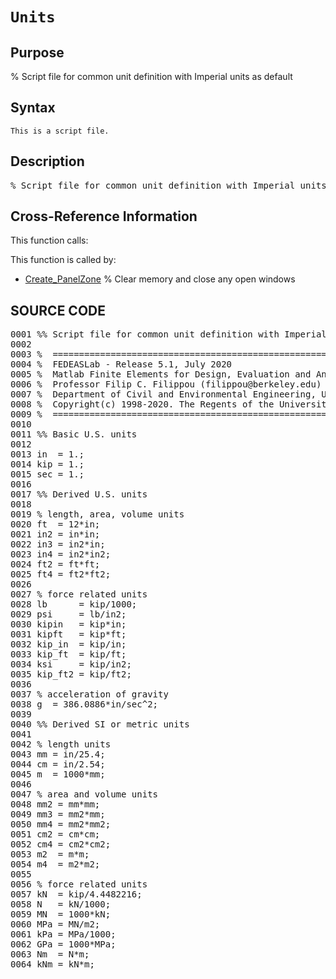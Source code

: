
<!-- <a name="_top"></a>
<div><a href="../../../../../index.md">Home</a> &gt;  <a href="#">..</a> &gt; <a href="#">..</a> &gt; <a href="#">FEDEASLab</a> &gt; <a href="#">src</a> &gt; <a href="index.md">Utilities</a> &gt; Units.m</div> -->

<!--<table width="100%"><tr><td align="left"><a href="../../../../../index.md"><img alt="<" border="0" src="../../../../../left.png">&nbsp;Master index</a></td>
<td align="right"><a href="index.md">Index for ..\..\FEDEASLab\src\Utilities&nbsp;<img alt=">" border="0" src="../../../../../right.png"></a></td></tr></table>-->
# `Units`
<!-- <h1>Units
</h1> -->

## <a name="_name"></a>Purpose

<!-- <h2 id="purpose"><a name="_name"></a>Purpose</h2> -->

% Script file for common unit definition with Imperial units as default

<!-- <div class="box"><strong>% Script file for common unit definition with Imperial units as default</strong></div> -->

## <a name="_synopsis"></a>Syntax

`This is a script file.` 
## <a name="_description"></a>Description

<pre class="comment">% Script file for common unit definition with Imperial units as default</pre>
<!-- <div class="fragment"><pre class="comment">% Script file for common unit definition with Imperial units as default</pre></div> -->

<!-- crossreference -->
## <a name="_cross"></a>Cross-Reference Information

This function calls:
<ul style="list-style-image:url(../../../../../matlabicon.gif)">
</ul>
This function is called by:
<ul style="list-style-image:url(../../../../../matlabicon.gif)">
<li><a href="../../../../../../../FEDEASLab/src/Other/Create_PanelZone.md" class="code" title="">Create_PanelZone</a>	% Clear memory and close any open windows</li></ul>
<!-- crossreference -->



<h2><a name="_source"></a>SOURCE CODE</h2>
<div class="fragment"><pre>0001 <span class="comment">%% Script file for common unit definition with Imperial units as default</span>
0002 
0003 <span class="comment">%  =========================================================================================</span>
0004 <span class="comment">%  FEDEASLab - Release 5.1, July 2020</span>
0005 <span class="comment">%  Matlab Finite Elements for Design, Evaluation and Analysis of Structures</span>
0006 <span class="comment">%  Professor Filip C. Filippou (filippou@berkeley.edu)</span>
0007 <span class="comment">%  Department of Civil and Environmental Engineering, UC Berkeley</span>
0008 <span class="comment">%  Copyright(c) 1998-2020. The Regents of the University of California. All Rights Reserved.</span>
0009 <span class="comment">%  =========================================================================================</span>
0010 
0011 <span class="comment">%% Basic U.S. units</span>
0012 
0013 in  = 1.;
0014 kip = 1.;
0015 sec = 1.;
0016 
0017 <span class="comment">%% Derived U.S. units</span>
0018 
0019 <span class="comment">% length, area, volume units</span>
0020 ft  = 12*in;
0021 in2 = in*in;
0022 in3 = in2*in;
0023 in4 = in2*in2;
0024 ft2 = ft*ft;
0025 ft4 = ft2*ft2;
0026 
0027 <span class="comment">% force related units</span>
0028 lb      = kip/1000;
0029 psi     = lb/in2;
0030 kipin   = kip*in;
0031 kipft   = kip*ft;
0032 kip_in  = kip/in;
0033 kip_ft  = kip/ft;
0034 ksi     = kip/in2;
0035 kip_ft2 = kip/ft2;
0036 
0037 <span class="comment">% acceleration of gravity</span>
0038 g  = 386.0886*in/sec^2;
0039 
0040 <span class="comment">%% Derived SI or metric units</span>
0041 
0042 <span class="comment">% length units</span>
0043 mm = in/25.4;
0044 cm = in/2.54;
0045 m  = 1000*mm;
0046 
0047 <span class="comment">% area and volume units</span>
0048 mm2 = mm*mm;
0049 mm3 = mm2*mm;
0050 mm4 = mm2*mm2;
0051 cm2 = cm*cm;
0052 cm4 = cm2*cm2;
0053 m2  = m*m;
0054 m4  = m2*m2;
0055 
0056 <span class="comment">% force related units</span>
0057 kN  = kip/4.4482216;
0058 N   = kN/1000;
0059 MN  = 1000*kN;
0060 MPa = MN/m2;
0061 kPa = MPa/1000;
0062 GPa = 1000*MPa;
0063 Nm  = N*m;
0064 kNm = kN*m;</pre></div>
<!-- <hr><address>Generated on Wed 15-Jul-2020 00:16:13 by <strong><a href="http://www.artefact.tk/software/matlab/m2html/" title="Matlab Documentation in HTML">m2html</a></strong> &copy; 2005</address> -->